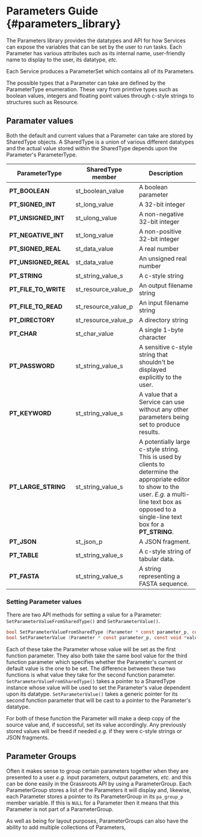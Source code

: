 # Parameters Guide {#parameters_library}

The Parameters library provides the datatypes and API for how Services can expose the variables that can be set by the user to run tasks. Each Parameter has various attributes such as its internal name, user-friendly name to display to the user, its datatype, *etc.* 

Each Service produces a ParameterSet which contains all of its Parameters. 

The possible types that a Parameter can take are defined by the ParameterType enumeration. These vary from primtive types such as boolean values, integers and floating point values through c-style strings to structures such as Resource.


## Paramater values

Both the default and current values that a Parameter can take are stored by SharedType objects. A SharedType is a union of various different datatypes and the actual value stored within the SharedType depends upon the Parameter's ParameterType.

| ParameterType | SharedType member | Description |
|---|---|---|
| **PT_BOOLEAN** | st_boolean_value |  A boolean parameter |
| **PT_SIGNED_INT** | st_long_value |  A 32-bit integer  |
| **PT_UNSIGNED_INT** | st_ulong_value | A non-negative 32-bit integer |
| **PT_NEGATIVE_INT** | st_long_value | A non-positive 32-bit integer |
| **PT_SIGNED_REAL** | st_data_value | A real number |
| **PT_UNSIGNED_REAL** | st_data_value | An unsigned real number |
| **PT_STRING** | st_string_value_s | A c-style string |
| **PT_FILE_TO_WRITE** | st_resource_value_p | An output filename string |
| **PT_FILE_TO_READ** | st_resource_value_p | An input filename string |
| **PT_DIRECTORY** | st_resource_value_p | A directory string |
| **PT_CHAR** | st_char_value | A single 1-byte character |
| **PT_PASSWORD** | st_string_value_s | A sensitive c-style string that shouldn't be displayed explicitly to the user. |
| **PT_KEYWORD** | st_string_value_s | A value that a Service can use without any other parameters being set to produce results. |
| **PT_LARGE_STRING** | st_string_value_s | A potentially large c-style string. This is used by clients to determine the appropriate editor to show to the user. *E.g.* a multi-line text box as opposed to a single-line text box for a **PT_STRING**. |
| **PT_JSON** | st_json_p | A JSON fragment. |
| **PT_TABLE** | st_string_value_s | A c-style string of tabular data. |
| **PT_FASTA** | st_string_value_s | A string representing a FASTA sequence. |


### Setting Parameter values

There are two API methods for setting a value for a Parameter: ```SetParameterValueFromSharedType()``` and ```SetParameterValue()```.

~~~.c
bool SetParameterValueFromSharedType (Parameter * const parameter_p, const SharedType * src_p, const bool current_value_flag);
bool SetParameterValue (Parameter * const parameter_p, const void *value_p, const bool current_value_flag)
~~~

Each of these take the Parameter whose value will be set as the first function parameter. They also both take the same bool value for the third function parameter which specifies whether the Parameter's current or default value is the one to be set. The difference between these two functions is what value they take for the second function parameter. ```SetParameterValueFromSharedType()``` takes a pointer to a SharedType instance whose value will be used to set the Parameter's value dependent upon its datatype. ```SetParameterValue()``` takes a generic pointer for its second function parameter that will be cast to a pointer to the Parameter's datatype.

For both of these function the Parameter will make a deep copy of the source value and, if successful, set its value accordingly. Any previously stored values will be freed if needed *e.g.* if they were c-style strings or JSON fragments.


## Parameter Groups

Often it makes sense to group certain parameters together when they are presented to a user *e.g.* input parameters, output parameters, *etc.* and this can be done easily in the Grassroots API by using a ParameterGroup. Each ParameterGroup stores a list of the Parameters it will display and, likewise, each Parameter stores a pointer to its ParameterGroup in its ```pa_group_p``` member variable. If this is ```NULL``` for a Parameter then it means that this Parameter is not part of a ParameterGroup. 

As well as being for layout purposes, ParameterGroups can also have the ability to add multiple collections of Parameters, 
